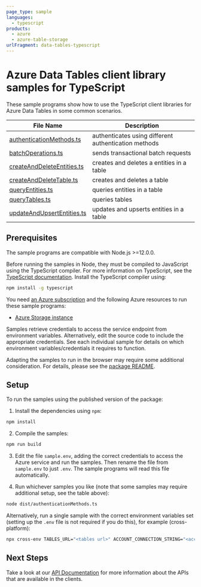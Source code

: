 ```yaml
---
page_type: sample
languages:
  - typescript
products:
  - azure
  - azure-table-storage
urlFragment: data-tables-typescript
---
```


# Azure Data Tables client library samples for TypeScript

These sample programs show how to use the TypeScript client libraries for Azure Data Tables in some common scenarios.

| **File Name**                                         | **Description**                                      |
| ----------------------------------------------------- | ---------------------------------------------------- |
| [authenticationMethods.ts][authenticationmethods]     | authenticates using different authentication methods |
| [batchOperations.ts][batchoperations]                 | sends transactional batch requests                   |
| [createAndDeleteEntities.ts][createanddeleteentities] | creates and deletes a entities in a table            |
| [createAndDeleteTable.ts][createanddeletetable]       | creates and deletes a table                          |
| [queryEntities.ts][queryentities]                     | queries entities in a table                          |
| [queryTables.ts][querytables]                         | queries tables                                       |
| [updateAndUpsertEntities.ts][updateandupsertentities] | updates and upserts entities in a table              |

## Prerequisites

The sample programs are compatible with Node.js >=12.0.0.

Before running the samples in Node, they must be compiled to JavaScript using the TypeScript compiler. For more information on TypeScript, see the [TypeScript documentation][typescript]. Install the TypeScript compiler using:

```bash
npm install -g typescript
```

You need [an Azure subscription][freesub] and the following Azure resources to run these sample programs:

- [Azure Storage instance][createinstance_azurestorageinstance]

Samples retrieve credentials to access the service endpoint from environment variables. Alternatively, edit the source code to include the appropriate credentials. See each individual sample for details on which environment variables/credentials it requires to function.

Adapting the samples to run in the browser may require some additional consideration. For details, please see the [package README][package].

## Setup

To run the samples using the published version of the package:

1. Install the dependencies using `npm`:

```bash
npm install
```

2. Compile the samples:

```bash
npm run build
```

3. Edit the file `sample.env`, adding the correct credentials to access the Azure service and run the samples. Then rename the file from `sample.env` to just `.env`. The sample programs will read this file automatically.

4. Run whichever samples you like (note that some samples may require additional setup, see the table above):

```bash
node dist/authenticationMethods.ts
```

Alternatively, run a single sample with the correct environment variables set (setting up the `.env` file is not required if you do this), for example (cross-platform):

```bash
npx cross-env TABLES_URL="<tables url>" ACCOUNT_CONNECTION_STRING="<account connection string>" ACCOUNT_NAME="<account name>" ACCOUNT_KEY="<account key>" SAS_CONNECTION_STRING="<sas connection string>" SAS_TOKEN="<sas token>" node dist/authenticationMethods.js
```

## Next Steps

Take a look at our [API Documentation][apiref] for more information about the APIs that are available in the clients.

[authenticationmethods]: https://github.com/Azure/azure-sdk-for-js/blob/master/sdk/tables/data-tables/samples/v12/typescript/src/authenticationMethods.ts
[batchoperations]: https://github.com/Azure/azure-sdk-for-js/blob/master/sdk/tables/data-tables/samples/v12/typescript/src/batchOperations.ts
[createanddeleteentities]: https://github.com/Azure/azure-sdk-for-js/blob/master/sdk/tables/data-tables/samples/v12/typescript/src/createAndDeleteEntities.ts
[createanddeletetable]: https://github.com/Azure/azure-sdk-for-js/blob/master/sdk/tables/data-tables/samples/v12/typescript/src/createAndDeleteTable.ts
[queryentities]: https://github.com/Azure/azure-sdk-for-js/blob/master/sdk/tables/data-tables/samples/v12/typescript/src/queryEntities.ts
[querytables]: https://github.com/Azure/azure-sdk-for-js/blob/master/sdk/tables/data-tables/samples/v12/typescript/src/queryTables.ts
[updateandupsertentities]: https://github.com/Azure/azure-sdk-for-js/blob/master/sdk/tables/data-tables/samples/v12/typescript/src/updateAndUpsertEntities.ts
[apiref]: https://docs.microsoft.com/javascript/api/@azure/data-tables
[freesub]: https://azure.microsoft.com/free/
[createinstance_azurestorageinstance]: https://docs.microsoft.com/azure/storage/tables/table-storage-quickstart-portal
[package]: https://github.com/Azure/azure-sdk-for-js/tree/master/sdk/tables/data-tables/README.md
[typescript]: https://www.typescriptlang.org/docs/home.html
